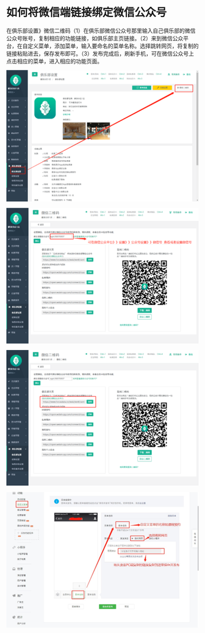 # 如何将微信端链接绑定微信公众号

 在俱乐部设置》微信二维码（1）在俱乐部微信公众号那里输入自己俱乐部的微信公众号账号，复制相应的功能链接，如俱乐部主页链接。（2）来到微信公众平台，在自定义菜单，添加菜单，输入要命名的菜单名称。选择跳转网页，将复制的链接粘贴进去，保存发布即可。（3）发布完成后，刷新手机，可在微信公众号上点击相应的菜单，进入相应的功能页面。

![](.gitbook/assets/1%20%2840%29.png)

![](.gitbook/assets/2%20%2826%29.png)

![](.gitbook/assets/3%20%289%29.png)

![](.gitbook/assets/wei-xin-tu-pian-20180516102527.jpg)

